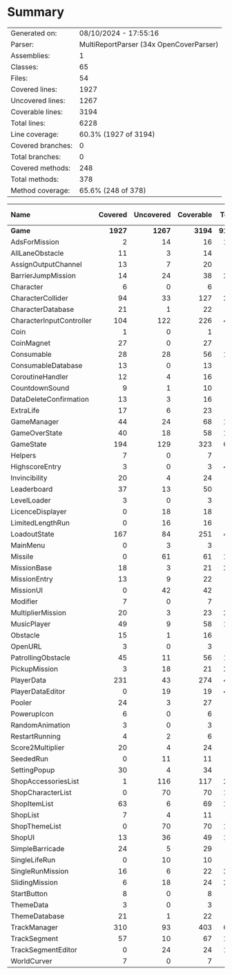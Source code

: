 ﻿# Summary
|||
|:---|:---|
| Generated on: | 08/10/2024 - 17:55:16 |
| Parser: | MultiReportParser (34x OpenCoverParser) |
| Assemblies: | 1 |
| Classes: | 65 |
| Files: | 54 |
| Covered lines: | 1927 |
| Uncovered lines: | 1267 |
| Coverable lines: | 3194 |
| Total lines: | 6228 |
| Line coverage: | 60.3% (1927 of 3194) |
| Covered branches: | 0 |
| Total branches: | 0 |
| Covered methods: | 248 |
| Total methods: | 378 |
| Method coverage: | 65.6% (248 of 378) |

|**Name**|**Covered**|**Uncovered**|**Coverable**|**Total**|**Line coverage**|**Covered**|**Total**|**Branch coverage**|**Covered**|**Total**|**Method coverage**|
|:---|---:|---:|---:|---:|---:|---:|---:|---:|---:|---:|---:|
|**Game**|**1927**|**1267**|**3194**|**9123**|**60.3%**|**0**|**0**|****|**248**|**378**|**65.6%**|
|AdsForMission|2|14|16|114|12.5%|0|0||1|4|25%|
|AllLaneObstacle|11|3|14|29|78.5%|0|0||1|1|100%|
|AssignOutputChannel|13|7|20|39|65%|0|0||1|1|100%|
|BarrierJumpMission|14|24|38|287|36.8%|0|0||5|6|83.3%|
|Character|6|0|6|33|100%|0|0||1|1|100%|
|CharacterCollider|94|33|127|227|74%|0|0||10|15|66.6%|
|CharacterDatabase|21|1|22|45|95.4%|0|0||3|4|75%|
|CharacterInputController|104|122|226|427|46%|0|0||22|30|73.3%|
|Coin|1|0|1|7|100%|0|0||1|1|100%|
|CoinMagnet|27|0|27|48|100%|0|0||6|6|100%|
|Consumable|28|28|56|115|50%|0|0||6|9|66.6%|
|ConsumableDatabase|13|0|13|33|100%|0|0||2|2|100%|
|CoroutineHandler|12|4|16|36|75%|0|0||2|3|66.6%|
|CountdownSound|9|1|10|24|90%|0|0||2|2|100%|
|DataDeleteConfirmation|13|3|16|30|81.2%|0|0||3|4|75%|
|ExtraLife|17|6|23|46|73.9%|0|0||5|6|83.3%|
|GameManager|44|24|68|143|64.7%|0|0||8|10|80%|
|GameOverState|40|18|58|164|68.9%|0|0||7|10|70%|
|GameState|194|129|323|602|60%|0|0||14|23|60.8%|
|Helpers|7|0|7|16|100%|0|0||1|1|100%|
|HighscoreEntry|3|0|3|499|100%|0|0||1|1|100%|
|Invincibility|20|4|24|45|83.3%|0|0||6|7|85.7%|
|Leaderboard|37|13|50|85|74%|0|0||2|4|50%|
|LevelLoader|3|0|3|10|100%|0|0||1|1|100%|
|LicenceDisplayer|0|18|18|32|0%|0|0||0|4|0%|
|LimitedLengthRun|0|16|16|99|0%|0|0||0|4|0%|
|LoadoutState|167|84|251|414|66.5%|0|0||13|19|68.4%|
|MainMenu|0|3|3|11|0%|0|0||0|1|0%|
|Missile|0|61|61|109|0%|0|0||0|8|0%|
|MissionBase|18|3|21|287|85.7%|0|0||4|5|80%|
|MissionEntry|13|9|22|46|59%|0|0||1|1|100%|
|MissionUI|0|42|42|68|0%|0|0||0|4|0%|
|Modifier|7|0|7|99|100%|0|0||3|3|100%|
|MultiplierMission|20|3|23|287|86.9%|0|0||5|6|83.3%|
|MusicPlayer|49|9|58|105|84.4%|0|0||8|8|100%|
|Obstacle|15|1|16|35|93.7%|0|0||1|2|50%|
|OpenURL|3|0|3|11|100%|0|0||1|1|100%|
|PatrollingObstacle|45|11|56|105|80.3%|0|0||5|6|83.3%|
|PickupMission|3|18|21|287|14.2%|0|0||1|5|20%|
|PlayerData|231|43|274|499|84.3%|0|0||15|20|75%|
|PlayerDataEditor|0|19|19|499|0%|0|0||0|3|0%|
|Pooler|24|3|27|48|88.8%|0|0||3|4|75%|
|PowerupIcon|6|0|6|21|100%|0|0||2|2|100%|
|RandomAnimation|3|0|3|12|100%|0|0||1|1|100%|
|RestartRunning|4|2|6|16|66.6%|0|0||1|2|50%|
|Score2Multiplier|20|4|24|47|83.3%|0|0||6|7|85.7%|
|SeededRun|0|11|11|99|0%|0|0||0|3|0%|
|SettingPopup|30|4|34|74|88.2%|0|0||6|7|85.7%|
|ShopAccessoriesList|1|116|117|214|0.8%|0|0||1|6|16.6%|
|ShopCharacterList|0|70|70|150|0%|0|0||0|3|0%|
|ShopItemList|63|6|69|148|91.3%|0|0||4|4|100%|
|ShopList|7|4|11|32|63.6%|0|0||2|3|66.6%|
|ShopThemeList|0|70|70|149|0%|0|0||0|3|0%|
|ShopUI|13|36|49|146|26.5%|0|0||2|9|22.2%|
|SimpleBarricade|24|5|29|58|82.7%|0|0||1|1|100%|
|SingleLifeRun|0|10|10|99|0%|0|0||0|3|0%|
|SingleRunMission|16|6|22|287|72.7%|0|0||4|6|66.6%|
|SlidingMission|6|18|24|287|25%|0|0||2|5|40%|
|StartButton|8|0|8|30|100%|0|0||1|1|100%|
|ThemeData|3|0|3|37|100%|0|0||1|1|100%|
|ThemeDatabase|21|1|22|45|95.4%|0|0||3|4|75%|
|TrackManager|310|93|403|677|76.9%|0|0||31|39|79.4%|
|TrackSegment|57|10|67|165|85%|0|0||6|7|85.7%|
|TrackSegmentEditor|0|24|24|165|0%|0|0||0|2|0%|
|WorldCurver|7|0|7|20|100%|0|0||3|3|100%|
